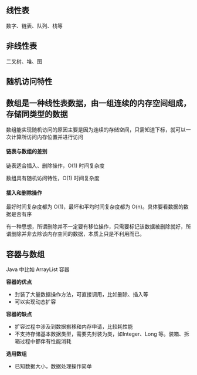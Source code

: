 ## 线性表

数字、链表、队列、栈等

## 非线性表
二叉树、堆、图

## 随机访问特性

## 数组是一种线性表数据，由一组连续的内存空间组成，存储同类型的数据

数组能实现随机访问的原因主要是因为连续的存储空间，只需知道下标，就可以一次计算所访问内存位置并进行访问

#### 链表与数组的差别
链表适合插入、删除操作，O(1) 时间复杂度

数组具有随机访问特性，O(1) 时间复杂度

#### 插入和删除操作
最好时间复杂度都为 O(1)，最坏和平均时间复杂度都为 O(n)。具体要看数据的数据是否有序

有一种思想，所谓删除并不一定要有移位操作，只需要标记该数据被删除就好，所谓删除并非去除该内存空间的数据，本质上只是不利用而已。

## 容器与数组
Java 中比如 ArrayList 容器

**容器的优点**

- 封装了大量数据操作方法，可直接调用，比如删除、插入等
- 可以实现动态扩容

**容器的缺点**
- 扩容过程中涉及到数据搬移和内存申请，比较耗性能
- 不支持存储基本数据类型，需要先封装为类，如Integer、Long 等。装箱、拆箱过程中都伴有性能消耗

**选用数组**

- 已知数据大小，数据处理操作简单